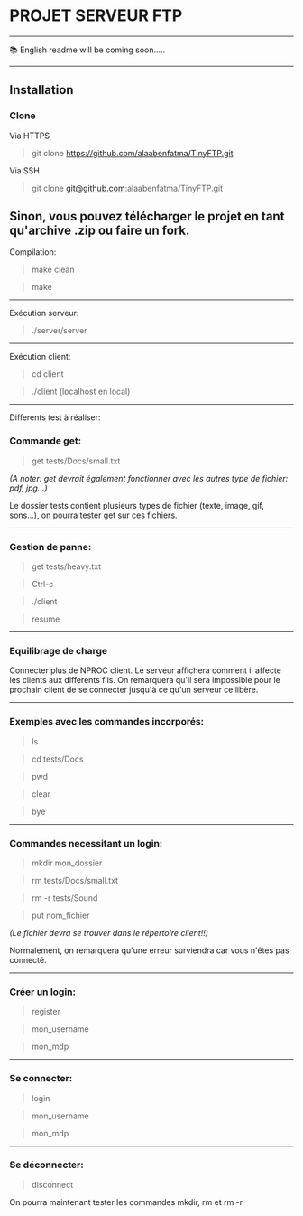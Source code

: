 # PROJET SERVEUR FTP
---
📚 English readme will be coming soon.....

---

## Installation
### Clone
Via HTTPS

>git clone https://github.com/alaabenfatma/TinyFTP.git

Via SSH

>git clone git@github.com:alaabenfatma/TinyFTP.git

Sinon, vous pouvez télécharger le projet en tant qu'archive .zip ou faire un fork.
---

Compilation:
>make clean

>make
---
Exécution serveur:

>./server/server
---
Exécution client:
>cd client

>./client <adresse>  (localhost en local)
---

Differents test à réaliser:

### Commande get:

>get tests/Docs/small.txt 

_(A noter: get devrait également fonctionner avec les autres type de fichier: pdf, jpg...)_


Le dossier tests contient plusieurs types de fichier (texte, image, gif, sons...), on pourra tester get sur ces fichiers.

---

### Gestion de panne:

>get tests/heavy.txt

>Ctrl-c 

>./client <adresse>
  
>resume

---
### Equilibrage de charge

Connecter plus de NPROC client. Le serveur affichera comment il affecte les clients aux differents fils.
On remarquera qu'il sera impossible pour le prochain client de se connecter jusqu'à ce qu'un serveur ce libère.

---

### Exemples avec les commandes incorporés:

>ls 

>cd tests/Docs

>pwd

>clear

>bye

---

### Commandes necessitant un login:

>mkdir mon_dossier

>rm tests/Docs/small.txt

>rm -r tests/Sound

>put nom_fichier 

_(Le fichier devra se trouver dans le répertoire client!!)_

Normalement, on remarquera qu'une erreur surviendra car vous n'êtes pas connecté.

---

### Créer un login:

>register

>mon_username

>mon_mdp

---

### Se connecter:
>login

>mon_username

>mon_mdp

---

### Se déconnecter:
>disconnect

On pourra maintenant tester les commandes mkdir, rm et rm -r
